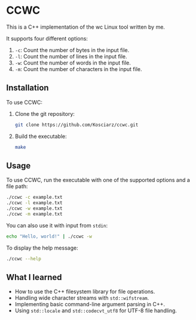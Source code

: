 # CCWC

This is a C++ implementation of the wc Linux tool written by me.

It supports four different options:

1. `-c`: Count the number of bytes in the input file.
2. `-l`: Count the number of lines in the input file.
3. `-w`: Count the number of words in the input file.
4. `-m`: Count the number of characters in the input file.

## Installation

To use CCWC:

1. Clone the git repository:

    ```sh
    git clone https://github.com/Kosciarz/ccwc.git
    ```

2. Build the executable:

    ```sh
    make
    ```

## Usage

To use CCWC, run the executable with one of the supported options and a file path:

```sh
./ccwc -c example.txt
./ccwc -l example.txt
./ccwc -w example.txt
./ccwc -m example.txt
```

You can also use it with input from `stdin`:

```sh
echo "Hello, world!" | ./ccwc -w
```

To display the help message:

```sh
./ccwc --help
```

## What I learned

- How to use the C++ filesystem library for file operations.
- Handling wide character streams with `std::wifstream`.
- Implementing basic command-line argument parsing in C++.
- Using `std::locale` and `std::codecvt_utf8` for UTF-8 file handling.
